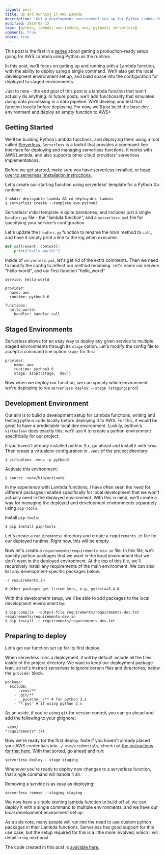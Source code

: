 ```yaml
---
layout: post
title: Up and Running in AWS Lambda
description: "Get a development environment set up for Python Lambda functions, with one-line deploys and staged environments."
modified: 2018-02-12
tags: [python, lambda, aws-lambda, aws, python3, serverless]
comments: true
share: true
---
```


This post is the first in a [series](/production-ready-aws-lambda) about getting a production-ready setup going for AWS Lambda using Python as the runtime.

In this post, we'll focus on getting up and running with a Lambda function, with the ability to deploy using a single command. We'll also get the local development environment set up, and build space into the configuration for deployed to staged environments.

Just to note - the end goal of this post is a lambda function that won't actually do anything. In future posts, we'll add functionality that simulates doing data processing in a data pipeline. We'll develop and test that function locally before deploying. For now, we'll just build the base dev environment and deploy an empty function to AWS>

## Getting Started

We'll be building Python Lambda functions, and deploying them using a tool called [Serverless.](https://serverless.com/) `Serverless` is a toolkit that provides a command-line interface for deploying and managing serverless functions. It works with AWS Lambda, and also supports other cloud providers' serverless implementations.

Before we get started, make sure you have serverless installed, or [head over to serverless' installation instructions.](https://serverless.com/framework/docs/getting-started/)

Let's create our starting function using serverless' template for a Python 3.x runtime:

```
$ mkdir deployable-lambda && cd deployable lambda
$ serverless create --template aws-python3
```

Serverless' initial template is quite barebones, and includes just a single `handler.py` file - the "lambda function", and a `serverless.yml` file for specifying your service's configuration.

Let's update the `handler.py` function to rename the main method to `call`, and have it simply print a line to the log when executed.

```py
def call(event, context):
    print("hello world!")
```

Inside of `serverless.yml`, let's get rid of the extra comments. Then we need to modify the config to reflect our method renaming. Let's name our service "hello-world", and our first function "hello_world"

```
service: hello-world

provider:
  name: aws
  runtime: python3.6

functions:
  hello_world:
    handler: handler.call
```

## Staged Environments

Serverless allows for an easy way to deploy any given service to multiple, staged environments through its `stage` option. Let's modify the config file to accept a command line option `stage` for this:

```
provider:
    name: aws
    runtime: python3.6
    stage: ${opt:stage, 'dev'}
```

Now when we deploy our function, we can specify which environment we're deploying to via `serverless deploy --stage [staging|prod]`

## Development Environment

Our aim is to build a development setup for Lambda functions, writing and testing python code locally before deploying it to AWS. For this, it would be great to have a predictable local dev environment. Luckily, python's `virtualenv` does exactly this; we'll use it to create a python environment specifically for our project.

If you haven't already installed python 3.x, go ahead and install it with `brew`. Then create a virtualenv configuration in `.venv` of the project directory:

```
$ virtualenv .venv -p python3
```

Activate this environment:

```
$ source .venv/bin/activate
```

In my experience with Lambda functions, I have often seen the need for different packages installed specifically for local development that we won't actually need in the deployed environment. With this in mind, we'll create a way for managing the deployed and development environments separately using `pip-tools`.

Install `pip-tools`:

```
$ pip install pip-tools
```

Let's create a `requirements/` directory and create a `requirements.in` file for our deployed runtime. Right now, this will be empty.

Now let's create a `requirements/requirements-dev.in` file. In this file, we'll specify python packages that we want in the local environment that we don't want in the deployed environment. At the top of this file, we'll recursively install any requirements of the main environment. We can also list any development-specific packages below.

```
-r requirements.in

# Other packages get listed here, e.g. pytest==3.4.0
```

With this development setup, we'll be able to add packages to the local development environment by:

```
$ pip-compile --output-file requirements/requirements-dev.txt requirements/requirements-dev.in
$ pip install -r requirements/requirements-dev.txt
```

## Preparing to deploy

Let's get our function set up for its first deploy. 

When serverless runs a deployment, it will by default include all the files inside of the project directory. We want to keep our deployment package lean, so let's instruct serverless to ignore certain files and directories, below the `provider` block.

```
package:
  exclude:
    - .venv/**
    - .git/**
    - __pycache__/** # for python 3.x
    - '*.pyc' # if using python 2.x

```

As an aside, if you're using `git` for version control, you can go ahead and add the following to your gitignore:

```
.venv/
*requirements*.txt
```

Now we're ready for the first deploy. Note if you haven't already placed your AWS credentials into `~/.aws/credentials`, check out [the instructions for that here.](https://docs.aws.amazon.com/cli/latest/userguide/cli-config-files.html) With that sorted, go ahead and run:

```
serverless deploy --stage staging
```

Whenever you're ready to deploy new changes to a serverless function, that single command will handle it all.

Removing a service is as easy as deploying:

```
serverless remove --staging staging
```

We now have a simple starting lambda function to build off of, we can deploy it with a single command to multiple environments, and we have our local development environment set up.

As a side note, many people will run into the need to use custom python packages in their Lambda functions. Serverless has good support for this use case, but the setup required for this is a little more involved, which I will detail in my next post.

The code created in this post is [available here.](https://github.com/joshuaballoch/deploying-lambda)
